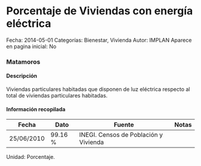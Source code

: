 Porcentaje de Viviendas con energía eléctrica
=====

Fecha: 2014-05-01
Categorías: Bienestar, Vivienda
Autor: IMPLAN
Aparece en pagina inicial: No

### Matamoros

#### Descripción

Viviendas particulares habitadas que disponen de luz eléctrica respecto al total de viviendas particulares habitadas.

<!-- break -->

#### Información recopilada

<table class="table table-hover table-bordered matriz">
  <thead>
    <tr><th>Fecha</th><th>Dato</th><th>Fuente</th><th>Notas</th></tr>
  </thead>
  <tbody>
    <tr><td class="centrado">25/06/2010</td><td class="derecha">99.16 %</td><td>INEGI. Censos de Población y Vivienda</td><td></td></tr>
  </tbody>
</table>

Unidad: Porcentaje.
